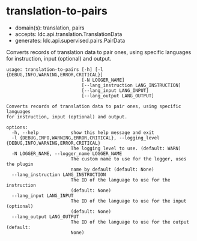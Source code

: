 # translation-to-pairs

* domain(s): translation, pairs
* accepts: ldc.api.translation.TranslationData
* generates: ldc.api.supervised.pairs.PairData

Converts records of translation data to pair ones, using specific languages for instruction, input (optional) and output.

```
usage: translation-to-pairs [-h] [-l {DEBUG,INFO,WARNING,ERROR,CRITICAL}]
                            [-N LOGGER_NAME]
                            [--lang_instruction LANG_INSTRUCTION]
                            [--lang_input LANG_INPUT]
                            [--lang_output LANG_OUTPUT]

Converts records of translation data to pair ones, using specific languages
for instruction, input (optional) and output.

options:
  -h, --help            show this help message and exit
  -l {DEBUG,INFO,WARNING,ERROR,CRITICAL}, --logging_level {DEBUG,INFO,WARNING,ERROR,CRITICAL}
                        The logging level to use. (default: WARN)
  -N LOGGER_NAME, --logger_name LOGGER_NAME
                        The custom name to use for the logger, uses the plugin
                        name by default (default: None)
  --lang_instruction LANG_INSTRUCTION
                        The ID of the language to use for the instruction
                        (default: None)
  --lang_input LANG_INPUT
                        The ID of the language to use for the input (optional)
                        (default: None)
  --lang_output LANG_OUTPUT
                        The ID of the language to use for the output (default:
                        None)
```
